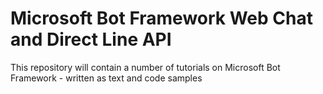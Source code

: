# Microsoft Bot Framework Web Chat and Direct Line API 
This repository will contain a number of tutorials on Microsoft Bot Framework - written as text and code samples
